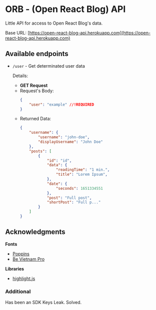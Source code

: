 # ORB - (Open React Blog) API

Little API for access to Open React Blog's data.

Base URL: [https://open-react-blog-api.herokuapp.com](https://open-react-blog-api.herokuapp.com)

## Available endpoints

- `/user` - Get determinated user data
    
    Details:
    - **GET Request**
    - Request's Body:
        ```json
        {
            "user": "example" //!REQUIRED
        }
        ```
    - Returned Data:
        ```json
        {
            "username": {
                "username": "john-doe",
                "displayUsername": "John Doe"
            },
            "posts": [
                {
                    "id": "id",
                    "data": {
                        "readingTime": "1 min.",
                        "title": "Lorem Ipsum",
                    },
                    "date": {
                        "seconds": 1651334551
                    },
                    "post": "Full post",
                    "shortPost": "Full p..."
                }
            ]
        }
        ```

## Acknowledgments

**Fonts**
- [Poppins](https://fonts.google.com/specimen/Poppins)
- [Be Vietnam Pro](https://fonts.google.com/specimen/Be+Vietnam+Pro)

**Libraries**
- [highlight.js](https://highlightjs.org/)

### Additional
Has been an SDK Keys Leak. Solved.